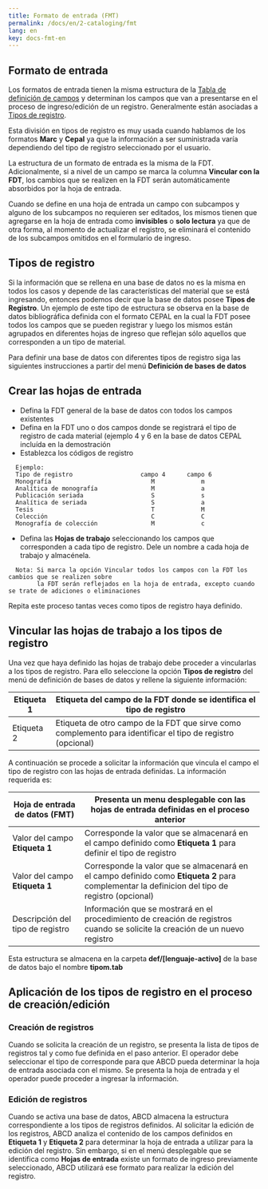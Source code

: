 ```yaml
---
title: Formato de entrada (FMT)
permalink: /docs/en/2-cataloging/fmt
lang: en
key: docs-fmt-en
---
```

## Formato de entrada

Los formatos de entrada tienen la misma estructura de la [Tabla de definición de campos](http://abcdwiki.net/Tabla_de_definición_de_campos) y determinan los campos que van a presentarse en el proceso de ingreso/edición de un registro. Generalmente están asociadas a [Tipos de registro](http://abcdwiki.net/Tipos_de_registro).

Esta división en tipos de registro es muy usada cuando hablamos de los formatos **Marc** y **Cepal** ya que la información a ser suministrada varía dependiendo del tipo de registro seleccionado por el usuario.

La estructura de un formato de entrada es la misma de la FDT. Adicionalmente, si a nivel de un campo se marca la columna **Vincular con la FDT**, los cambios que se realizen en la FDT serán automáticamente absorbidos por la hoja de entrada.

Cuando se define en una hoja de entrada un campo con subcampos y alguno de los subcampos no requieren ser editados, los mismos tienen que agregarse en la hoja de entrada como **invisibles** o **solo lectura** ya que de otra forma, al momento de actualizar el registro, se eliminará el contenido de los subcampos omitidos en el formulario de ingreso.

## Tipos de registro

Si la información que se rellena en una base de datos no es la misma en todos los casos y depende de las características del material que se está ingresando, entonces podemos decir que la base de datos posee **Tipos de Registro**. Un ejemplo de este tipo de estructura se observa en la base de datos bibliográfica definida con el formato CEPAL en la cual la FDT posee todos los campos que se pueden registrar y luego los mismos están agrupados en diferentes hojas de ingreso que reflejan sólo aquellos que corresponden a un tipo de material.

Para definir una base de datos con diferentes tipos de registro siga las siguientes instrucciones a partir del menú **Definición de bases de datos**



## Crear las hojas de entrada

- Defina la FDT general de la base de datos con todos los campos existentes
- Defina en la FDT uno o dos campos donde se registrará el tipo de registro de cada material (ejemplo 4 y 6 en la base de datos CEPAL incluída en la demostración
- Establezca los códigos de registro

```
  Ejemplo:
  Tipo de registro                   campo 4      campo 6
  Monografía                            M             m
  Analítica de monografía               M             a
  Publicación seriada                   S             s
  Analítica de seriada                  S             a
  Tesis                                 T             M
  Colección                             C             C
  Monografía de colección               M             c
```

- Defina las **Hojas de trabajo** seleccionando los campos que corresponden a cada tipo de registro. Dele un nombre a cada hoja de trabajo y almacénela.

```
  Nota: Si marca la opción Vincular todos los campos con la FDT los cambios que se realizen sobre
        la FDT serán reflejados en la hoja de entrada, excepto cuando se trate de adiciones o eliminaciones 
```

Repita este proceso tantas veces como tipos de registro haya definido.

## Vincular las hojas de trabajo a los tipos de registro

Una vez que haya definido las hojas de trabajo debe proceder a vincularlas a los tipos de registro. Para ello seleccione la opción **Tipos de registro** del menú de definición de bases de datos y rellene la siguiente información:

| Etiqueta 1 | Etiqueta del campo de la FDT donde se identifica el tipo de registro |
| ---------- | ------------------------------------------------------------ |
| Etiqueta 2 | Etiqueta de otro campo de la FDT que sirve como complemento para identificar el tipo de registro (opcional) |

A continuación se procede a solicitar la información que vincula el campo el tipo de registro con las hojas de entrada definidas. La información requerida es:

| Hoja de entrada de datos (FMT)   | Presenta un menu desplegable con las hojas de entrada definidas en el proceso anterior |
| -------------------------------- | ------------------------------------------------------------ |
| Valor del campo **Etiqueta 1**   | Corresponde la valor que se almacenará en el campo definido como **Etiqueta 1** para definir el tipo de registro |
| Valor del campo **Etiqueta 1**   | Corresponde la valor que se almacenará en el campo definido como **Etiqueta 2** para complementar la definicion del tipo de registro (opcional) |
| Descripción del tipo de registro | Información que se mostrará en el procedimiento de creación de registros cuando se solicite la creación de un nuevo registro |

Esta estructura se almacena en la carpeta **def/[lenguaje-activo]** de la base de datos bajo el nombre **tipom.tab**

## Aplicación de los tipos de registro en el proceso de creación/edición

### Creación de registros

Cuando se solicita la creación de un registro, se presenta la lista de tipos de registros tal y como fue definida en el paso anterior. El operador debe seleccionar el tipo de corresponde para que ABCD pueda determinar la hoja de entrada asociada con el mismo. Se presenta la hoja de entrada y el operador puede proceder a ingresar la información.

### Edición de registros

Cuando se activa una base de datos, ABCD almacena la estructura correspondiente a los tipos de registros definidos. Al solicitar la edición de los registros, ABCD analiza el contenido de los campos definidos en **Etiqueta 1** y **Etiqueta 2** para determinar la hoja de entrada a utilizar para la edición del registro. Sin embargo, si en el menú desplegable que se identifica como **Hojas de entrada** existe un formato de ingreso previamente seleccionado, ABCD utilizará ese formato para realizar la edición del registro.